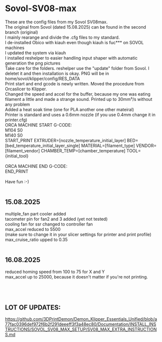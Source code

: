 # Sovol-SV08-max</br>
These are the config files from my Sovol SV08max.</br>
The original from Sovol (dated 15.08.2025) can be found in the second branch (original)</br>
I mainly rearange and divide the .cfg files to my standard.</br>
I de-installed Obico with kiauh even though kiauh is fuc*** on SOVOL machines</br>
I updated the system via kiauh</br>
I installed reshelper to easier handling input shaper with automatic generation the png pictures</br>
Take care for the folders. reshelper use the "update" folder from Sovol. I deletet it and then installation is okay. PNG will be in home/sovol/klipper/config/RES_DATA </br>
Print start and end gcode is newly written. Moved the procedure from Orcaslicer to Klipper.</br>
Changed the speed and accel for the buffer, because my one was eating filament a little and made a strange sound. Printed up to 30mm³/s without any problem</br>
Added a heat soak time (one for PLA another one other mateiral)</br>
Printer is standard and uses a 0.6mm nozzle (if you use 0.4mm change it in printer.cfg)</br>
ORCA MACHINE START G-CODE:</br>
M104 S0</br>
M140 S0</br>
START_PRINT EXTRUDER=[nozzle_temperature_initial_layer] BED=[bed_temperature_initial_layer_single] MATERIAL=[filament_type] VENDOR=[filament_vendor] CHAMBER_TEMP=[chamber_temperature] TOOL={initial_tool}</br>
</br>
ORCA MACHINE END G-CODE:</br>
END_PRINT</br>
</br>
Have fun :-)</br>
</br>
## 15.08.2025</br>
multiple_fan part cooler added</br>
tacometer pin for fan2 and 3 added (yet not tested)</br>
cooling fan for ssr changed to controller fan</br>
max_accel reduced to 5500</br>
    (make sure to change it in your slicer settings for printer and print profile)</br>
max_cruise_ratio upped to 0.35</br>
</br>
## 16.08.2025</br>
reduced homing speed from 100 to 75 for X and Y</br>
max_accel up to 25000, because it doesn't matter if you're not printing.</br>
</br>
</br>
</br>
## LOT OF UPDATES:</br>
https://github.com/3DPrintDemon/Demon_Klipper_Essentials_Unified/blob/a77fac0396def972f6b2f291deeeff3f3a48ec80/Documentation/INSTALL_INSTRUCTIONS/SOVOL_SV08_MAX_SETUP/SV08_MAX_EXTRA_INSTRUCTIONS.md</br>

